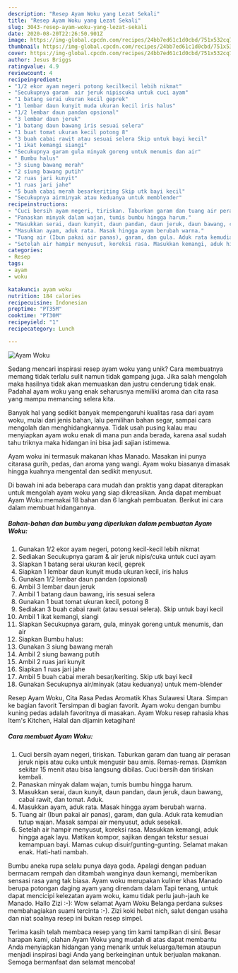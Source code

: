 ```yaml
---
description: "Resep Ayam Woku yang Lezat Sekali"
title: "Resep Ayam Woku yang Lezat Sekali"
slug: 3043-resep-ayam-woku-yang-lezat-sekali
date: 2020-08-20T22:26:50.901Z
image: https://img-global.cpcdn.com/recipes/24bb7ed61c1d0cbd/751x532cq70/ayam-woku-foto-resep-utama.jpg
thumbnail: https://img-global.cpcdn.com/recipes/24bb7ed61c1d0cbd/751x532cq70/ayam-woku-foto-resep-utama.jpg
cover: https://img-global.cpcdn.com/recipes/24bb7ed61c1d0cbd/751x532cq70/ayam-woku-foto-resep-utama.jpg
author: Jesus Briggs
ratingvalue: 4.9
reviewcount: 4
recipeingredient:
- "1/2 ekor ayam negeri potong kecilkecil lebih nikmat"
- "Secukupnya garam  air jeruk nipiscuka untuk cuci ayam"
- "1 batang serai ukuran kecil geprek"
- "1 lembar daun kunyit muda ukuran kecil iris halus"
- "1/2 lembar daun pandan opsional"
- "3 lembar daun jeruk"
- "1 batang daun bawang iris sesuai selera"
- "1 buat tomat ukuran kecil potong 8"
- "3 buah cabai rawit atau sesuai selera Skip untuk bayi kecil"
- "1 ikat kemangi siangi"
- "Secukupnya garam gula minyak goreng untuk menumis dan air"
- " Bumbu halus"
- "3 siung bawang merah"
- "2 siung bawang putih"
- "2 ruas jari kunyit"
- "1 ruas jari jahe"
- "5 buah cabai merah besarkeriting Skip utk bayi kecil"
- "Secukupnya airminyak atau keduanya untuk memblender"
recipeinstructions:
- "Cuci bersih ayam negeri, tiriskan. Taburkan garam dan tuang air perasan jeruk nipis atau cuka untuk mengusir bau amis. Remas-remas. Diamkan sekitar 15 menit atau bisa langsung dibilas. Cuci bersih dan tiriskan kembali."
- "Panaskan minyak dalam wajan, tumis bumbu hingga harum."
- "Masukkan serai, daun kunyit, daun pandan, daun jeruk, daun bawang, cabai rawit, dan tomat. Aduk."
- "Masukkan ayam, aduk rata. Masak hingga ayam berubah warna."
- "Tuang air (Ibun pakai air panas), garam, dan gula. Aduk rata kemudian tutup wajan. Masak sampai air menyusut, aduk sesekali."
- "Setelah air hampir menyusut, koreksi rasa. Masukkan kemangi, aduk hingga agak layu. Matikan kompor, sajikan dengan tekstur sesuai kemampuan bayi. Mamas cukup disuir/gunting-gunting. Selamat makan enak. Hati-hati nambah."
categories:
- Resep
tags:
- ayam
- woku

katakunci: ayam woku 
nutrition: 184 calories
recipecuisine: Indonesian
preptime: "PT35M"
cooktime: "PT30M"
recipeyield: "1"
recipecategory: Lunch

---
```



![Ayam Woku](https://img-global.cpcdn.com/recipes/24bb7ed61c1d0cbd/751x532cq70/ayam-woku-foto-resep-utama.jpg)

Sedang mencari inspirasi resep ayam woku yang unik? Cara membuatnya memang tidak terlalu sulit namun tidak gampang juga. Jika salah mengolah maka hasilnya tidak akan memuaskan dan justru cenderung tidak enak. Padahal ayam woku yang enak seharusnya memiliki aroma dan cita rasa yang mampu memancing selera kita.

Banyak hal yang sedikit banyak mempengaruhi kualitas rasa dari ayam woku, mulai dari jenis bahan, lalu pemilihan bahan segar, sampai cara mengolah dan menghidangkannya. Tidak usah pusing kalau mau menyiapkan ayam woku enak di mana pun anda berada, karena asal sudah tahu triknya maka hidangan ini bisa jadi sajian istimewa.

Ayam woku ini termasuk makanan khas Manado. Masakan ini punya citarasa gurih, pedas, dan aroma yang wangi. Ayam woku biasanya dimasak hingga kuahnya mengental dan sedikit menyusut.


Di bawah ini ada beberapa cara mudah dan praktis yang dapat diterapkan untuk mengolah ayam woku yang siap dikreasikan. Anda dapat membuat Ayam Woku memakai 18 bahan dan 6 langkah pembuatan. Berikut ini cara dalam membuat hidangannya.

<!--inarticleads1-->

##### Bahan-bahan dan bumbu yang diperlukan dalam pembuatan Ayam Woku:

1. Gunakan 1/2 ekor ayam negeri, potong kecil-kecil lebih nikmat
1. Sediakan Secukupnya garam &amp; air jeruk nipis/cuka untuk cuci ayam
1. Siapkan 1 batang serai ukuran kecil, geprek
1. Siapkan 1 lembar daun kunyit muda ukuran kecil, iris halus
1. Gunakan 1/2 lembar daun pandan (opsional)
1. Ambil 3 lembar daun jeruk
1. Ambil 1 batang daun bawang, iris sesuai selera
1. Gunakan 1 buat tomat ukuran kecil, potong 8
1. Sediakan 3 buah cabai rawit (atau sesuai selera). Skip untuk bayi kecil
1. Ambil 1 ikat kemangi, siangi
1. Siapkan Secukupnya garam, gula, minyak goreng untuk menumis, dan air
1. Siapkan  Bumbu halus:
1. Gunakan 3 siung bawang merah
1. Ambil 2 siung bawang putih
1. Ambil 2 ruas jari kunyit
1. Siapkan 1 ruas jari jahe
1. Ambil 5 buah cabai merah besar/keriting. Skip utk bayi kecil
1. Gunakan Secukupnya air/minyak (atau keduanya) untuk mem-blender


Resep Ayam Woku, Cita Rasa Pedas Aromatik Khas Sulawesi Utara. Simpan ke bagian favorit Tersimpan di bagian favorit. Ayam woku dengan bumbu kuning pedas adalah favoritnya di masakan. Ayam Woku resep rahasia khas Item&#39;s Kitchen, Halal dan dijamin ketagihan! 

<!--inarticleads2-->

##### Cara membuat Ayam Woku:

1. Cuci bersih ayam negeri, tiriskan. Taburkan garam dan tuang air perasan jeruk nipis atau cuka untuk mengusir bau amis. Remas-remas. Diamkan sekitar 15 menit atau bisa langsung dibilas. Cuci bersih dan tiriskan kembali.
1. Panaskan minyak dalam wajan, tumis bumbu hingga harum.
1. Masukkan serai, daun kunyit, daun pandan, daun jeruk, daun bawang, cabai rawit, dan tomat. Aduk.
1. Masukkan ayam, aduk rata. Masak hingga ayam berubah warna.
1. Tuang air (Ibun pakai air panas), garam, dan gula. Aduk rata kemudian tutup wajan. Masak sampai air menyusut, aduk sesekali.
1. Setelah air hampir menyusut, koreksi rasa. Masukkan kemangi, aduk hingga agak layu. Matikan kompor, sajikan dengan tekstur sesuai kemampuan bayi. Mamas cukup disuir/gunting-gunting. Selamat makan enak. Hati-hati nambah.


Bumbu aneka rupa selalu punya daya goda. Apalagi dengan paduan bermacam rempah dan ditambah wanginya daun kemangi, memberikan sensasi rasa yang tak biasa. Ayam woku merupakan kuliner khas Manado berupa potongan daging ayam yang direndam dalam Tapi tenang, untuk dapat mencicipi kelezatan ayam woku, kamu tidak perlu jauh-jauh ke Manado. Hallo Zizi :-): Wow selamat Ayam Woku Belanga perdana sukses membahagiakan suami tercinta :-). Zizi koki hebat nich, salut dengan usaha dan niat soalnya resep ini bukan resep simpel. 

Terima kasih telah membaca resep yang tim kami tampilkan di sini. Besar harapan kami, olahan Ayam Woku yang mudah di atas dapat membantu Anda menyiapkan hidangan yang menarik untuk keluarga/teman ataupun menjadi inspirasi bagi Anda yang berkeinginan untuk berjualan makanan. Semoga bermanfaat dan selamat mencoba!
